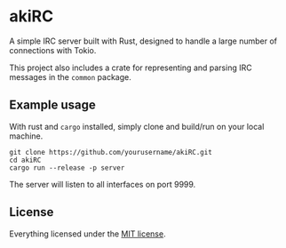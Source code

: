 # akiRC
A simple IRC server built with Rust, designed to handle a large number of connections with Tokio.

This project also includes a crate for representing and parsing IRC messages in the `common` package.

## Example usage
With rust and `cargo` installed, simply clone and build/run on your local machine.

```
git clone https://github.com/yourusername/akiRC.git
cd akiRC
cargo run --release -p server
```
The server will listen to all interfaces on port 9999.

## License
Everything licensed under the [MIT license].

[MIT license]: https://github.com/Akameki/akiRC/blob/main/LICENSE